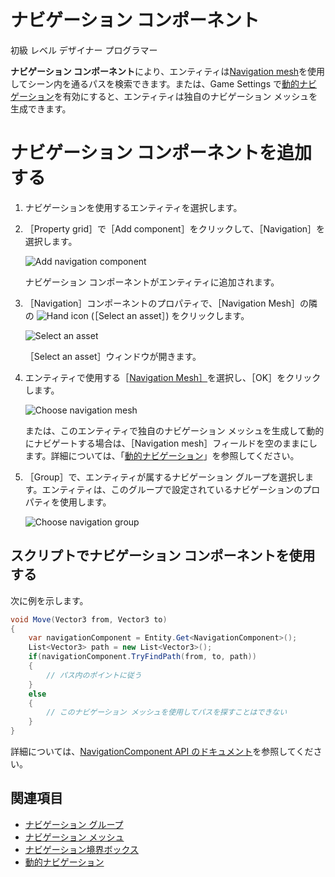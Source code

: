 # ナビゲーション コンポーネント

<span class="label label-doc-level">初級</span>
<span class="label label-doc-audience">レベル デザイナー</span>
<span class="label label-doc-audience">プログラマー</span>

**ナビゲーション コンポーネント**により、エンティティは[Navigation mesh](navigation-meshes.md)を使用してシーン内を通るパスを検索できます。または、Game Settings で[動的ナビゲーション](dynamic-navigation.md)を有効にすると、エンティティは独自のナビゲーション メッシュを生成できます。

# ナビゲーション コンポーネントを追加する

1. ナビゲーションを使用するエンティティを選択します。

2. ［Property grid］で［Add component］をクリックして、［Navigation］を選択します。

    ![Add navigation component](media/add-navigation-component.png)

    ナビゲーション コンポーネントがエンティティに追加されます。

3. ［Navigation］コンポーネントのプロパティで、［Navigation Mesh］の隣の ![Hand icon](~/manual/game-studio/media/hand-icon.png) (［Select an asset］) をクリックします。

    ![Select an asset](../game-studio/media/open-asset-picker.png)

	［Select an asset］ウィンドウが開きます。

4. エンティティで使用する［[Navigation Mesh］](navigation-meshes.md)を選択し、［OK］をクリックします。

    ![Choose navigation mesh](media/choose-navigation-mesh.png)

    または、このエンティティで独自のナビゲーション メッシュを生成して動的にナビゲートする場合は、［Navigation mesh］フィールドを空のままにします。詳細については、「[動的ナビゲーション](dynamic-navigation.md)」を参照してください。

5. ［Group］で、エンティティが属するナビゲーション グループを選択します。エンティティは、このグループで設定されているナビゲーションのプロパティを使用します。

    ![Choose navigation group](media/choose-navigation-group.png)

## スクリプトでナビゲーション コンポーネントを使用する

次に例を示します。

```cs
void Move(Vector3 from, Vector3 to)
{
	var navigationComponent = Entity.Get<NavigationComponent>();
	List<Vector3> path = new List<Vector3>();
	if(navigationComponent.TryFindPath(from, to, path))
	{
		// パス内のポイントに従う
	}
	else
	{
		// このナビゲーション メッシュを使用してパスを探すことはできない
	}
}
```

詳細については、[NavigationComponent API のドキュメント](xref:Xenko.Navigation.NavigationComponent)を参照してください。

## 関連項目

* [ナビゲーション グループ](navigation-groups.md)
* [ナビゲーション メッシュ](navigation-meshes.md)
* [ナビゲーション境界ボックス](navigation-bounding-boxes.md)
* [動的ナビゲーション](dynamic-navigation.md)
